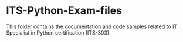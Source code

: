 # ITS-Python-Exam-files
This folder contains the documentation and code samples related to IT Specialist in Python certification (ITS-303).
